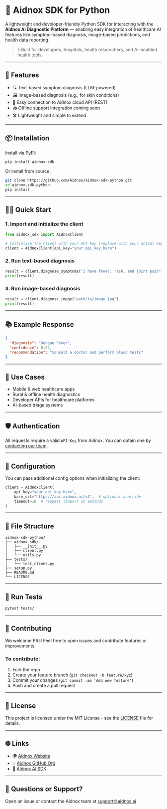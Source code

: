 # 🧠 Aidnox SDK for Python

A lightweight and developer-friendly Python SDK for interacting with the **Aidnox AI Diagnostic Platform** — enabling easy integration of healthcare AI features like symptom-based diagnosis, image-based predictions, and health data reporting.

> ⚕️ Built for developers, hospitals, health researchers, and AI-enabled health tools.

---

## 🚀 Features

- 🔍 Text-based symptom diagnosis (LLM-powered)
- 🖼️ Image-based diagnosis (e.g., for skin conditions)
- 📡 Easy connection to Aidnox cloud API (REST)
- 📥 Offline support integration coming soon
- 🛠️ Lightweight and simple to extend

---

## 📦 Installation

Install via [PyPI](https://pypi.org):

```bash
pip install aidnox-sdk
````

Or install from source:

```bash
git clone https://github.com/Aidnox/aidnox-sdk-python.git
cd aidnox-sdk-python
pip install .
```

---

## 🧑‍💻 Quick Start

### 1. Import and initialize the client

```python
from aidnox_sdk import AidnoxClient

# Initialize the client with your API key (replace with your actual key)
client = AidnoxClient(api_key="your_api_key_here")
```

### 2. Run text-based diagnosis

```python
result = client.diagnose_symptoms("I have fever, rash, and joint pain")
print(result)
```

### 3. Run image-based diagnosis

```python
result = client.diagnose_image("path/to/image.jpg")
print(result)
```

---

## 📚 Example Response

```json
{
  "diagnosis": "Dengue Fever",
  "confidence": 0.92,
  "recommendation": "Consult a doctor and perform blood tests"
}
```

---

## 🧠 Use Cases

* Mobile & web healthcare apps
* Rural & offline health diagnostics
* Developer APIs for healthcare platforms
* AI-based triage systems

---

## 🛡️ Authentication

All requests require a valid `API Key` from Aidnox. You can obtain one by [contacting our team](https://aidnox-web.vercel.app).

---

## 🔧 Configuration

You can pass additional config options when initializing the client:

```python
client = AidnoxClient(
    api_key="your_api_key_here",
    base_url="https://api.aidnox.ai/v1",  # optional override
    timeout=10  # request timeout in seconds
)
```

---

## 📂 File Structure

```
aidnox-sdk-python/
├── aidnox_sdk/
│   ├── __init__.py
│   ├── client.py
│   └── utils.py
├── tests/
│   └── test_client.py
├── setup.py
├── README.md
└── LICENSE
```

---

## 🧪 Run Tests

```bash
pytest tests/
```

---

## 🤝 Contributing

We welcome PRs! Feel free to open issues and contribute features or improvements.

### To contribute:

1. Fork the repo
2. Create your feature branch (`git checkout -b feature/xyz`)
3. Commit your changes (`git commit -am 'Add new feature'`)
4. Push and create a pull request

---

## 📜 License

This project is licensed under the MIT License - see the [LICENSE](./LICENSE) file for details.

---

## 🌐 Links

* 🌍 [Aidnox Website](https://aidnox-web.vercel.app)
* 💡 [Aidnox GitHub Org](https://github.com/aidnox)
* 🧠 [Aidnox AI SDK](https://github.com/aidnox/aidnox-sdk-python)

---

## 💬 Questions or Support?

Open an issue or contact the Aidnox team at [support@aidnox.ai](mailto:hamza.00dev1@gmail.com)

```
